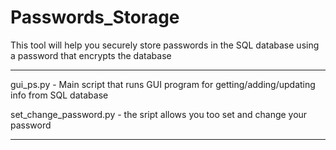# Passwords_Storage
This tool will help you securely store passwords in the SQL database using a password that encrypts the database


-----------------------------

gui_ps.py - Main script that runs GUI program for getting/adding/updating info from SQL database

set_change_password.py - the sript allows you too set and change your password

-----------------------------
